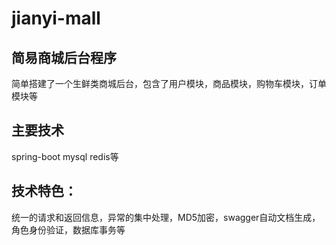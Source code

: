 # jianyi-mall
## 简易商城后台程序
简单搭建了一个生鲜类商城后台，包含了用户模块，商品模块，购物车模块，订单模块等
## 主要技术
spring-boot mysql redis等
## 技术特色：
统一的请求和返回信息，异常的集中处理，MD5加密，swagger自动文档生成，角色身份验证，数据库事务等
